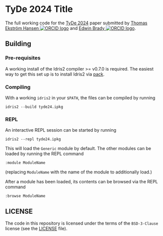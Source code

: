 # TyDe 2024 Title

The full working code for the
[TyDe 2024](https://icfp24.sigplan.org/home/tyde-2024)
paper submitted by
[Thomas Ekström Hansen ![ORCID logo](https://info.orcid.org/wp-content/uploads/2019/11/orcid_16x16.png)](https://orcid.org/0000-0002-2472-9694)
and
[Edwin Brady ![ORCID logo](https://info.orcid.org/wp-content/uploads/2019/11/orcid_16x16.png)](https://orcid.org/0000-0002-9734-367X).


## Building

### Pre-requisites

A working install of the Idris2 compiler >= v0.7.0 is required. The easiest way
to get this set up is to install Idris2 via
[pack](https://github.com/stefan-hoeck/idris2-pack).

### Compiling

With a working `idris2` in your `$PATH`, the files can be compiled by running

```
idris2 --build tyde24.ipkg
```

### REPL

An interactive REPL session can be started by running

```
idris2 --repl tyde24.ipkg
```

This will load the `Generic` module by default. The other modules can be loaded
by running the REPL command

```
:module ModuleName
```

(replacing `ModuleName` with the name of the module to additionally load.)

After a module has been loaded, its contents can be browsed via the REPL command

```
:browse ModuleName
```


## LICENSE

The code in this repository is licensed under the terms of the `BSD-3-Clause`
license (see the [LICENSE](LICENSE) file).

